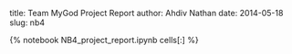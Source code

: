 title: Team MyGod Project Report
author: Ahdiv Nathan
date: 2014-05-18
slug: nb4 

{% notebook NB4_project_report.ipynb cells[:] %}

